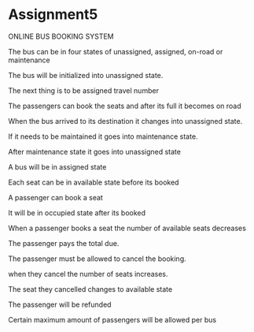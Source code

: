 # Assignment5
ONLINE BUS BOOKING SYSTEM



The bus can be in four states of unassigned, assigned, on-road or maintenance

The bus will be initialized into unassigned state.

The next thing is to be assigned travel number

The passengers can book the seats and after its full it becomes on road

When the bus arrived to its destination it changes into unassigned state.

If it needs to be maintained it goes into maintenance state.

After maintenance state it goes into unassigned state

A bus will be in assigned state

Each seat can be in available state before its booked

A passenger can book a seat

It will be in occupied state after its booked

When a passenger books a seat the number of available seats decreases 

The passenger pays the total due.

The passenger must be allowed to cancel the booking.

when they cancel the number of seats increases. 

The seat they cancelled changes to available state

The passenger will be refunded

Certain maximum amount of passengers will be allowed per bus

  

